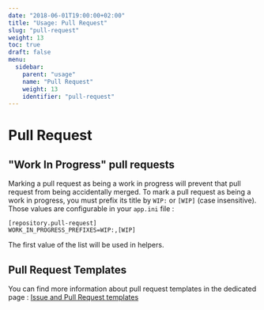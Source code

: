 ```yaml
---
date: "2018-06-01T19:00:00+02:00"
title: "Usage: Pull Request"
slug: "pull-request"
weight: 13
toc: true
draft: false
menu:
  sidebar:
    parent: "usage"
    name: "Pull Request"
    weight: 13
    identifier: "pull-request"
---
```


# Pull Request

## "Work In Progress" pull requests

Marking a pull request as being a work in progress will prevent that pull request from being accidentally merged. To mark a pull request as being a work in progress, you must prefix its title by `WIP:` or `[WIP]` (case insensitive). Those values are configurable in your `app.ini` file :

```
[repository.pull-request]
WORK_IN_PROGRESS_PREFIXES=WIP:,[WIP]
```

The first value of the list will be used in helpers.

## Pull Request Templates

You can find more information about pull request templates in the dedicated page : [Issue and Pull Request templates](../issue-pull-request-templates)
